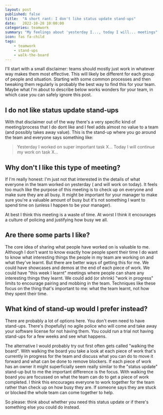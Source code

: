 ```yaml
---
layout: post
published: false
title:  "A short rant: I don't like status update stand-ups"
date:   2022-10-28 10:00:00
categories: teamwork
summary: "My feelings about 'yesterday I..., today I will... meetings"
icon: fas fa-child
tags:
    - teamwork
    - stand-ups
    - walk-the-board
---
```


I'll start with a small disclaimer: teams should mostly just work in whatever way makes them most effective. This will 
likely be different for each group of people and situation. Starting with some common processes and then tweaking them 
regularly is probably the best way to find this for your team. Maybe what I'm about to describe below works wonders for 
your team, in which case you can safely ignore this post.

## I do not like status update stand-ups
With that disclaimer out of the way there's a very specific kind of meeting/process that I do dont like and I feel adds
almost no value to a team (and possibly takes away value). This is the stand-up where you go around the team and 
everyone  says something like:

> Yesterday I worked on super important task X...
> Today I will continue my work on task X...

## Why don't I like this type of meeting?
If I'm really honest: I'm just not that interested in the details of what everyone in the team worked on yesterday (
and will work on today). It feels too much like the purpose of this meeting is to check up on everyone and make sure
they are all busy. It might be important for your manager to make sure you're a valuable amount of busy but it's not 
something I want to spend time on (unless I happen to be your manager).

At best I think this meeting is a waste of time. At worst I think it encourages a culture of policing and justifying
how busy we all.

## Are there some parts I like?
The core idea of sharing what people have worked on is valuable to me. Although I don't want to know exactly how 
people spent their time I do want to know what interesting things the people in my team are working on and what they've 
learnt. But there are better ways of getting this for me. We could have showcases and demos at the end of each piece of 
work. We could have "this week I learnt" meetings where people can share any interesting things they learnt. We could
add (or shrink) "work in progress" limits to encourage pairing and mobbing in the team. Techniques like these focus
on the thing that's important to me: what the team learnt, not how they spent their time.

## What kind of stand-up would I prefer instead?

There are probably a lot of options here. You don't even need to have stand-ups. There's (hopefully) no agile
police who will come and take away your software license for not having them. You could run a trial not having stand-ups
for a few weeks and see what happens. 

The alternative I would probably try out first often gets called "walking the board". With walking the board you
take a look at each piece of work that's currently in progress for the team and discuss what you can do to move it 
forward and what can be done to remove blockers. If each piece of work has an owner it might superficially seem
really similar to the "status update" stand-up but to me the important difference is the focus. With walking the board
you are focussed on what the team can do to get a piece of work completed. I think this encourages everyone to work
together for the team rather than check up on how busy they are. If someone says they are stuck or blocked the whole 
team can come together to help.

So please: think about whether you need this status update or if there's something else you could do instead. 
